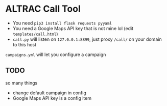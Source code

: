 # ALTRAC Call Tool

* You need `pip3 install flask requests pyyaml`
* You need a Google Maps API key that is not mine lol (edit `templates/call.html`)
* `call.py` will listen on `127.0.0.1:8899`, just proxy `/call/` on your domain to this host

`campaigns.yml` will let you configure a campaign

## TODO

so many things

* change default campaign in config
* Google Maps API key is a config item
